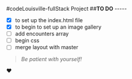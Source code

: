 #codeLouisville-fullStack Project
##**TO DO**
    -----
- [x] to set up the index.html file
- [x] to begin to set up an image gallery
- [ ] add encounters array
- [ ] begin css
- [ ] merge layout with master

>*Be patient with yourself!* 

:heart:
